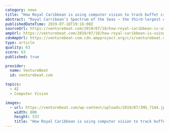 ```yaml
---
category: news
title: "How Royal Caribbean is using computer vision to track buffet crowds on its ships"
abstract: "Royal Carribean’s Spectrum of the Seas — the third-largest class of cruise ship in the world by gross tonnage — can accommodate over 6,000 people and 2,500 crewmembers during its nine-night Asia voyages. That’s a lot of mouths to feed, particularly ..."
publishedDateTime: 2019-07-18T19:16:00Z
sourceUrl: https://venturebeat.com/2019/07/18/how-royal-caribbean-is-using-computer-vision-to-track-crowds-at-dining-destinations/
ampUrl: https://venturebeat.com/2019/07/18/how-royal-caribbean-is-using-computer-vision-to-track-crowds-at-dining-destinations/amp/
cdnAmpUrl: https://venturebeat-com.cdn.ampproject.org/c/s/venturebeat.com/2019/07/18/how-royal-caribbean-is-using-computer-vision-to-track-crowds-at-dining-destinations/amp/
type: article
quality: 63
score: 63
published: true

provider:
  name: VentureBeat
  id: venturebeat.com

topics:
  - AI
  - Computer Vision

images:
  - url: https://venturebeat.com/wp-content/uploads/2019/07/IMG_7144.jpg?w=800&#038;resize=800%2C533&#038;strip=all
    width: 800
    height: 533
    title: "How Royal Caribbean is using computer vision to track buffet crowds on its ships"
---
```

